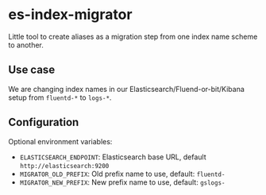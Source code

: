 # es-index-migrator

Little tool to create aliases as a migration step from one index name scheme
to another.

## Use case

We are changing index names in our Elasticsearch/Fluend-or-bit/Kibana setup
from `fluentd-*` to `logs-*`.

## Configuration

Optional environment variables:

- `ELASTICSEARCH_ENDPOINT`: Elasticsearch base URL, default `http://elasticsearch:9200`
- `MIGRATOR_OLD_PREFIX`: Old prefix name to use, default: `fluentd-`
- `MIGRATOR_NEW_PREFIX`: New prefix name to use, default: `gslogs-`
